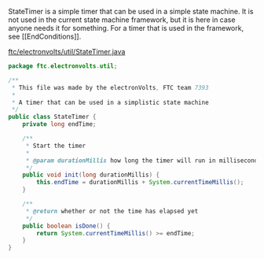 StateTimer is a simple timer that can be used in a simple state machine. It is not used in the current state machine framework, but it is here in case anyone needs it for something. For a timer that is used in the framework, see [[EndConditions]].

[ftc/electronvolts/util/StateTimer.java](https://github.com/FTC7393/state-machine-framework/blob/master/src/ftc/electronvolts/util/StateTimer.java)
```java
package ftc.electronvolts.util;

/**
 * This file was made by the electronVolts, FTC team 7393
 *
 * A timer that can be used in a simplistic state machine
 */
public class StateTimer {
    private long endTime;

    /**
     * Start the timer
     *
     * @param durationMillis how long the timer will run in milliseconds
     */
    public void init(long durationMillis) {
        this.endTime = durationMillis + System.currentTimeMillis();
    }

    /**
     * @return whether or not the time has elapsed yet
     */
    public boolean isDone() {
        return System.currentTimeMillis() >= endTime;
    }
}
```